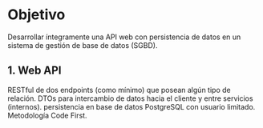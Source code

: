 # Objetivo

Desarrollar íntegramente una API web con persistencia de datos en un sistema de gestión de base de datos (SGBD).

## 1. Web API

RESTful de dos endpoints (como mínimo) que posean algún tipo de relación. DTOs para intercambio de datos hacia el cliente y entre servicios (internos). persistencia en base de datos PostgreSQL con usuario limitado. Metodología Code First.
